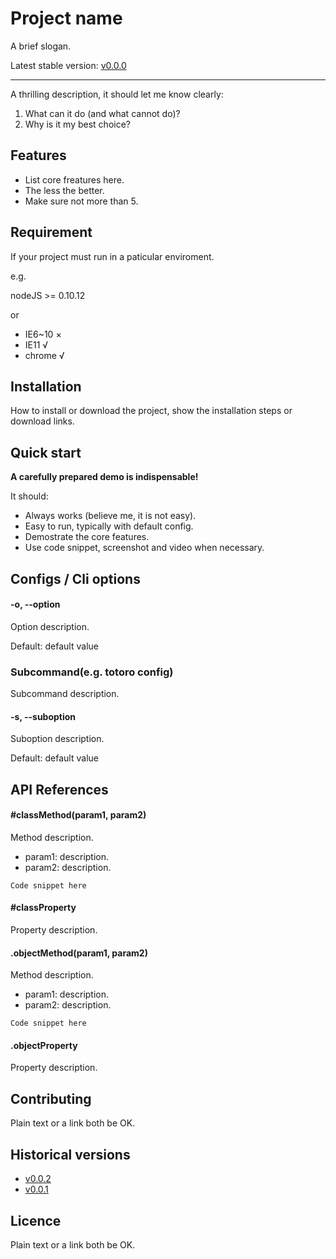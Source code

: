 # Project name

A brief slogan.

Latest stable version: [v0.0.0](link-to-change-log)

---

A thrilling description, it should let me know clearly:

1. What can it do (and what cannot do)?
2. Why is it my best choice?


## Features

- List core freatures here.
- The less the better.
- Make sure not more than 5.


## Requirement

If your project must run in a paticular enviroment.

e.g.

nodeJS >= 0.10.12

or

- IE6~10 ×
- IE11 √
- chrome √


## Installation

How to install or download the project, show the installation steps or download links.


## Quick start

**A carefully prepared demo is indispensable!**

It should:

- Always works (believe me, it is not easy).
- Easy to run, typically with default config.
- Demostrate the core features.
- Use code snippet, screenshot and video when necessary.


## Configs / Cli options

#### -o, --option

Option description.

Default: default value

### Subcommand(e.g. totoro config)

Subcommand description.

#### -s, --suboption

Suboption description.

Default: default value


## API References

#### #classMethod(param1, param2)

Method description.

- param1: description.
- param2: description.

```
Code snippet here
```

#### #classProperty

Property description.

#### .objectMethod(param1, param2)

Method description.

- param1: description.
- param2: description.

```
Code snippet here
```

#### .objectProperty

Property description.

## Contributing

Plain text or a link both be OK.

## Historical versions

- [v0.0.2](link-to-according-docs)
- [v0.0.1](link-to-according-docs)

## Licence

Plain text or a link both be OK.

